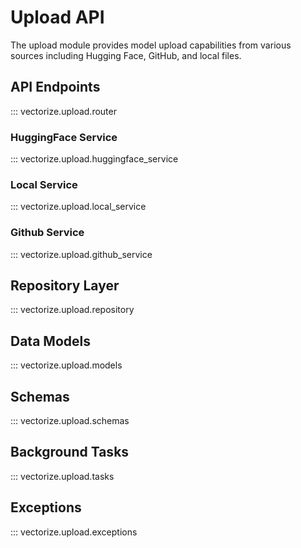 # Upload API

The upload module provides model upload capabilities from various sources including Hugging Face, GitHub, and local files.

## API Endpoints

::: vectorize.upload.router

### HuggingFace Service

::: vectorize.upload.huggingface_service

### Local Service

::: vectorize.upload.local_service

### Github Service

::: vectorize.upload.github_service

## Repository Layer

::: vectorize.upload.repository

## Data Models

::: vectorize.upload.models

## Schemas

::: vectorize.upload.schemas

## Background Tasks

::: vectorize.upload.tasks

## Exceptions

::: vectorize.upload.exceptions
